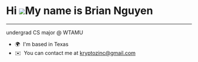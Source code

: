 Hi ![](https://user-images.githubusercontent.com/18350557/176309783-0785949b-9127-417c-8b55-ab5a4333674e.gif)My name is Brian Nguyen
====================================================================================================================================

------------------------

undergrad CS major @ WTAMU

*   🌍  I'm based in Texas
*   ✉️  You can contact me at [kryptozinc@gmail.com](mailto:kryptozinc@gmail.com)
          
